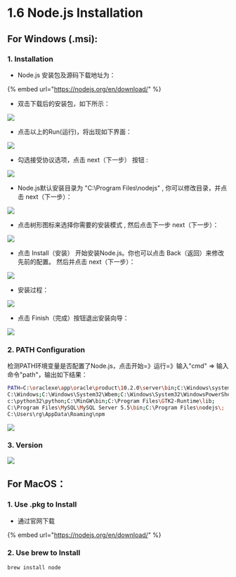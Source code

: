 # 1.6 Node.js Installation

## For Windows \(.msi\):

### 1. Installation

* Node.js 安装包及源码下载地址为：

{% embed url="https://nodejs.org/en/download/" %}

*  双击下载后的安装包，如下所示：

![](../.gitbook/assets/1%20%281%29.png)

*  点击以上的Run\(运行\)，将出现如下界面：

![](../.gitbook/assets/install-node-msi-version-on-windows-step2.png)

*  勾选接受协议选项，点击 next（下一步） 按钮 :

![](../.gitbook/assets/install-node-msi-version-on-windows-step3.png)

*  Node.js默认安装目录为 "C:\Program Files\nodejs\" , 你可以修改目录，并点击 next（下一步）：

![](../.gitbook/assets/install-node-msi-version-on-windows-step4.png)

*  点击树形图标来选择你需要的安装模式 , 然后点击下一步 next（下一步）：

![](../.gitbook/assets/install-node-msi-version-on-windows-step5.png)

*  点击 Install（安装） 开始安装Node.js。你也可以点击 Back（返回）来修改先前的配置。 然后并点击 next（下一步）：

![](../.gitbook/assets/install-node-msi-version-on-windows-step6.png)

*  安装过程：

![](../.gitbook/assets/install-node-msi-version-on-windows-step7.png)

*  点击 Finish（完成）按钮退出安装向导：

![](../.gitbook/assets/install-node-msi-version-on-windows-step8.png)

### 2. PATH Configuration

 检测PATH环境变量是否配置了Node.js，点击开始=》运行=》输入"cmd" =&gt; 输入命令"path"，输出如下结果：

```bash
PATH=C:\oraclexe\app\oracle\product\10.2.0\server\bin;C:\Windows\system32;
C:\Windows;C:\Windows\System32\Wbem;C:\Windows\System32\WindowsPowerShell\v1.0\;
c:\python32\python;C:\MinGW\bin;C:\Program Files\GTK2-Runtime\lib;
C:\Program Files\MySQL\MySQL Server 5.5\bin;C:\Program Files\nodejs\;
C:\Users\rg\AppData\Roaming\npm
```

![](../.gitbook/assets/image%20%2814%29.png)

### 3. Version

![](../.gitbook/assets/image%20%2866%29.png)

## For MacOS：

### 1. Use .pkg to Install

* 通过官网下载

{% embed url="https://nodejs.org/en/download/" %}

### 2. Use brew to Install

```bash
brew install node
```

